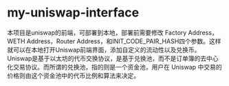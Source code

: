 # my-uniswap-interface
本项目是uniswap的前端，可部署到本地，部署前需要修改 Factory Address， WETH Address，Router Address，和INIT_CODE_PAIR_HASH四个参数。这样就可以在本地打开Uniswap前端界面，添加自定义的流动性以及兑换币。Uniswap是基于以太坊的代币交换协议，是基于兑换池，而不是订单簿的去中心化交易协议。而所谓的兑换池，指的则是一个资金池，用户在 Uniswap 中交易的价格则由这个资金池中的代币比例和算法来决定。 
